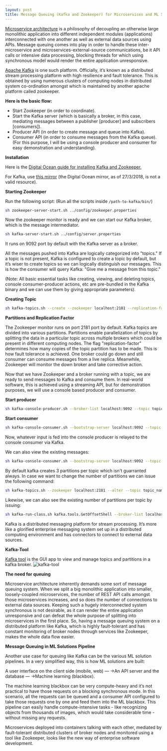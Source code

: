 ```yaml
---
layout: post
title: Message Queuing (Kafka and Zookeeper) for Microservices and ML Solutions Pipelines
---
```


[Microservice architecture](https://martinfowler.com/articles/microservices.html) is a philosophy of decoupling an otherwise large monolithic application into different independent modules (applications) interconnected with one another as well as external data sources using APIs. Message queuing comes into play in order to handle these inter-microservice and microservices-external-source communications, be it API calls or intensive data processing, blocking threads for which using synchronous model would render the entire application unresponsive.

[Apache Kafka](https://kafka.apache.org/) is one such platform. Officially, it’s known as a distributed stream processing platform with high resilience and fault tolerance. This is obtained by using numerous clusters of computing nodes in distributed system co-ordination amongst which is maintained by another apache platform called zookeeper.

**Here is the basic flow:**

* Start Zookeeper (in order to coordinate).
* Start the Kafka server (which is basically a broker, in this case, mediating messages between a publisher [producer] and subscribers [consumers]).
* Producer API (in order to create message and queue into Kafka).
* Consumer API (in order to consume messages from the Kafka queue).
(For this purpose, I will be using a console producer and consumer for easy demonstration and understanding).

**Installation**

Here is the [Digital Ocean guide for installing Kafka and Zookeeper.](https://www.digitalocean.com/community/tutorials/how-to-install-apache-kafka-on-ubuntu-14-04)

For Kafka, use [this mirror](http://www-us.apache.org/dist/kafka/1.0.1/kafka_2.11-1.0.1.tgz) (the Digital Ocean mirror, as of 27/3/2018, is not a valid resource).

**Starting Zookeeper**

Run the following script: (Run all the scripts inside `/path-to-kafka/bin/`)
```sh
sh zookeeper-server-start.sh ../config/zookeeper.properties
```

Now the zookeeper monitor is ready and we can start our Kafka broker, which is the message intermediator.
```sh
sh kafka-server-start.sh ../config/server.properties
```

It runs on 9092 port by default with the Kafka server as a broker.

All the messages pushed into Kafka are logically categorized into "topics." If a topic is not present, Kafka is configured to create a topic by default, but it’s wiser to create topics so we can logically distinguish our messages. This is how the consumer will query Kafka: "Give me a message from this topic."

(Note: All basic essential tasks like creating, viewing, and deleting topics, console consumer-producer actions, etc are pre-bundled in the Kafka binary and we can use them by giving appropriate parameters).

**Creating Topic**
```sh
sh kafka-topics.sh --create --zookeeper localhost:2181 --replication-factor 1 --partitions 1 --topic topic_name
```

**Partitions and Replication Factor**

The Zookeeper monitor runs on port 2181 port by default. Kafka topics are divided into various partitions. Partitions enable parallelization of topics by splitting the data in a particular topic across multiple brokers which could be present in different computing nodes. The flag "replication-factor" determines how many copies of the topic partition has to be made. This is how fault tolerance is achieved. One broker could go down and still consumer can consume messages from a live replica. Meanwhile, Zookeeper will monitor the down broker and take corrective action.

Now that we have Zookeeper and a broker running with a topic, we are ready to send messages to Kafka and consume them. In real-world software, this is achieved using a streaming API, but for demonstration purposes, we will use a console based producer and consumer.

**Start producer**

```sh
sh kafka-console-producer.sh --broker-list localhost:9092 --topic topic_name
```

**Start consumer**

```sh
sh kafka-console-consumer.sh --bootstrap-server localhost:9092 --topic topic_name
```

Now, whatever input is fed into the console producer is relayed to the console consumer via Kafka.

We can also view the existing messages:

```sh
sh kafka-console-consumer.sh --bootstrap-server localhost:9092 --topic topic_name --from-beginning
```

By default kafka creates 3 partitions per topic which isn't guarranted always. In case we want to change the number of partitions we can issue the following command:
```sh
sh kafka-topics.sh --zookeeper localhost:2181 --alter --topic topic_name --partitions 3
```

Likewise, we can also see the existing number of partitions per topic by issuing:

```sh
sh kafka-run-class.sh kafka.tools.GetOffsetShell --broker-list localhost:9092 --topic topic_name --time -1
```

Kafka is a distributed messaging platform for stream processing. It’s more like a glorified enterprise messaging system set up in a distributed computing environment and has connectors to connect to external data sources.

**Kafka-Tool**

[Kafka tool](http://www.kafkatool.com/) is the GUI app to view and manage topics and partitions in a kafka broker.
![kafka-tool](https://sudipbhandari126.github.io/resources/kafka-tool.png "kafka-tool")


**The need for queuing**

Microservice architecture inherently demands some sort of message queuing system. When we split a big monolithic application into smaller, loosely-coupled microservices, the number of REST API calls amongst those microservices increases, and so does the number of connections to external data sources. Keeping such a hugely interconnected system synchronous is not desirable, as it can render the entire application unresponsive and can defeat the whole purpose of splitting into microservices in the first place. So, having a message queuing system on a distributed platform like Kafka, which is highly fault-tolerant and has constant monitoring of broker nodes through services like Zookeeper, makes the whole data flow easier.

**Message Queuing in ML Solutions Pipeline**

Another use case for queuing like Kafka can be the various ML solution pipelines. In a very simplified way, this is how ML solutions are built:

A user interface on the client side (mobile, web) — →An API server and the database — →Machine learning (blackbox).

The machine learning blackbox can be very compute-heavy and it’s not practical to have those requests on a blocking synchronous mode. In this scenario, all the requests can be queued and a consumer API configured to take those requests one by one and feed them into the ML blackbox. This pipeline can easily handle compute-intensive tasks - like recognizing objects from thousands of images, which would take considerable time - without missing any requests.

Microservices deployed into containers talking with each other, mediated by fault-tolerant distributed clusters of broker nodes and monitored using a tool like Zookeeper, looks like the new way of enterprise software development.





